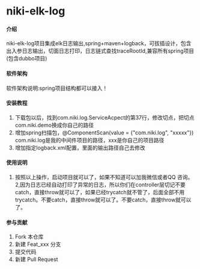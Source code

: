 # niki-elk-log

#### 介绍
niki-elk-log项目集成elk日志输出,spring+maven+logback，可拔插设计，包含出入参日志输出，切面日志打印，日志链式查找traceRootId,兼容所有spring项目(包含dubbo项目)

#### 软件架构
软件架构说明:spring项目结构都可以接入！


#### 安装教程

1. 下载包以后，找到com.niki.log.ServiceAcpect的第37行，修改切点，把切点com.niki.demo换成你自己的路径
2. 增加spring扫描包，@ComponentScan(value = {"com.niki.log", "xxxxx"}) com.niki.log是我的中间件项目的路径，xxx是你自己的项目路径
3. 增加指定logback.xml配置，里面的输出路径自己去修改

#### 使用说明

1. 按照以上操作，启动项目就可以了，如果不知道可以加我微信或者QQ 咨询。
2,因为日志已经自动打印了异常的日志，所以你们在controller层切记不要catch，直接throw就可以了，如果已经trycatch就不管了，后面全部不用trycatch。不要catch，直接throw就可以了。不要catch，直接throw就可以了。

#### 参与贡献

1. Fork 本仓库
2. 新建 Feat_xxx 分支
3. 提交代码
4. 新建 Pull Request

